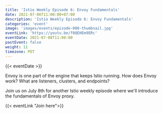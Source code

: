 ```yaml
---
title: 'Istio Weekly Episode 6: Envoy Fundamentals'
date: 2021-07-06T11:00:00+07:00
description: 'Istio Weekly Episode 6: Envoy Fundamentals'
categories: 'event'
image: 'images/events/episode-008-thumbnail.jpg'
eventLink: 'https://youtu.be/f0QEHEm9ERc'
eventDate: 2021-07-08T11:00:00
pastEvent: false
weight: 11
timezone: PDT
---
```


{{< eventDate >}}

Envoy is one part of the engine that keeps Istio running. How does Envoy work? What are listeners, clusters, and endpoints?

Join us on July 8th for another Istio weekly episode where we'll introduce the fundamentals of Envoy proxy.

{{< eventLink "Join here">}}